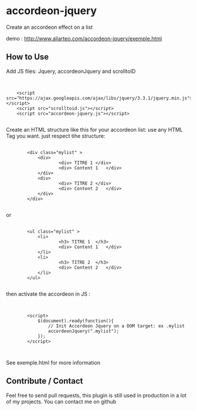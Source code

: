 # accordeon-jquery
Create an accordeon effect on a list

demo : <a href="http://www.aliarteo.com/accordeon-jquery/exemple.html" target="_blank">http://www.aliarteo.com/accordeon-jquery/exemple.html</a>

<h2>How to Use</h2>

Add JS files:
Jquery, accordeonJquery and scrolltoID

<pre>
	<code>

	&lt;script src="https://ajax.googleapis.com/ajax/libs/jquery/3.3.1/jquery.min.js"&gt;&lt;/script&gt;
	&lt;script src="scrolltoid.js"&gt;&lt;/script&gt;
	&lt;script src="accordeon-jquery.js"&gt;&lt;/script&gt;
	</code>
</pre>

Create an HTML structure like this for your accordeon list:
use any HTML Tag you want.
just respect tihe structure:

<pre>
	<code>
		&lt;div class="mylist" &gt;
		  	&lt;div&gt;
		    		&lt;div&gt; TITRE 1	&lt;/div&gt;
		    		&lt;div&gt; Content 1	&lt;/div&gt;
		  	&lt;/div&gt;
		  	&lt;div&gt;
		    		&lt;div&gt; TITRE 2	&lt;/div&gt;
		    		&lt;div&gt; Content 2	&lt;/div&gt;
		  	&lt;/div&gt;
		&lt;/div&gt;
	</code>
</pre>

or 

<pre>
	<code>
		&lt;ul class="mylist" &gt;
		  	&lt;li&gt;
		    		&lt;h3&gt; TITRE 1	&lt;/h3&gt;
		    		&lt;div&gt; Content 1	&lt;/div&gt;
		  	&lt;/li&gt;
		  	&lt;li&gt;
		    		&lt;h3&gt; TITRE 2	&lt;/h3&gt;
		    		&lt;div&gt; Content 2	&lt;/div&gt;
		  	&lt;/li&gt;
		&lt;/ul&gt;
	</code>
</pre>

then activate the accordeon in JS :

<pre>
	<code>

		&lt;script&gt;
			$(document).ready(function(){
				// Init Accordeon Jquery on a DOM target: ex .mylist
				accordeonJquery(".mylist");
			});
		&lt;/script&gt;
	
	</code>
</pre>

See exemple.html for more information

<h2>Contribute / Contact</h2>

Feel free to send pull requests, this plugin is still used in production in a lot of my projects.
You can contact me on github
